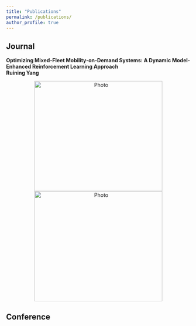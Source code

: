 ```yaml
---
title: "Publications"
permalink: /publications/
author_profile: true
---
```



## Journal
<b>Optimizing Mixed-Fleet Mobility-on-Demand Systems: A Dynamic Model-Enhanced Reinforcement Learning Approach</b><br>
<b>Ruining Yang</b>

<p align="center">
  <img src="https://520yrn.github.io//files/1.png" alt="Photo" style="width: 350px;height: 300px;"/>
  <img src="https://520yrn.github.io//files/2.png" alt="Photo" style="width: 350px;height: 300px;"/>
</p>

## Conference

